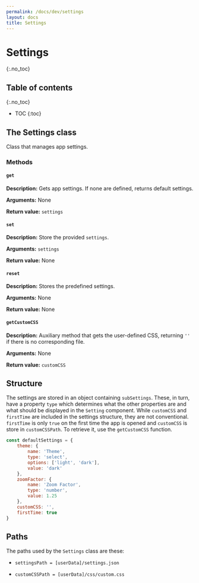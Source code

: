 ```yaml
---
permalink: /docs/dev/settings
layout: docs
title: Settings
---
```




# Settings
{:.no_toc}

## Table of contents
{:.no_toc}

* TOC
{:toc}

## The Settings class

Class that manages app settings.

### Methods

#### `get`

**Description:** Gets app settings. If none are defined, returns default settings.

**Arguments:** None

**Return value:** `settings`

#### `set`

**Description:** Store the provided `settings`.

**Arguments:** `settings`

**Return value:** None

#### `reset`

**Description:** Stores the predefined settings.

**Arguments:** None

**Return value:** None

#### `getCustomCSS`

**Description:** Auxiliary method that gets the user-defined CSS, returning `''` if there is no corresponding file.

**Arguments:** None

**Return value:** `customCSS`

## Structure

The settings are stored in an object containing `subSettings`. These, in turn, have a property `type` which determines what the other properties are and what should be displayed in the `Setting` component. While `customCSS` and `firstTime` are included in the settings structure, they are not conventional. `firstTime` is only `true` on the first time the app is opened and `customCSS` is store in `customCSSPath`. To retrieve it, use the `getCustomCSS` function.

```js
const defaultSettings = {
    theme: {
        name: 'Theme',
        type: 'select',
        options: ['light', 'dark'],
        value: 'dark'
    },
    zoomFactor: {
        name: 'Zoom Factor',
        type: 'number',
        value: 1.25
    },
    customCSS: '',
    firstTime: true
}
```

## Paths

The paths used by the `Settings` class are these:

- `settingsPath = [userData]/settings.json`

- `customCSSPath = [userData]/css/custom.css`